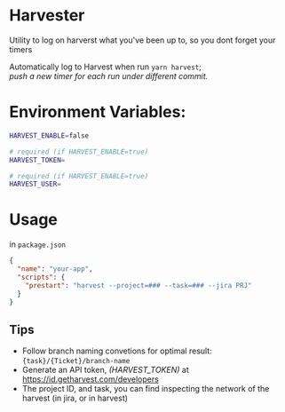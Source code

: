 # Harvester
Utility to log on harverst what you've been up to, so you dont forget your timers

Automatically log to Harvest when run `yarn harvest`;<br/>
_push a new timer for each run under different commit._

# Environment Variables:
```sh
HARVEST_ENABLE=false

# required (if HARVEST_ENABLE=true)
HARVEST_TOKEN=

# required (if HARVEST_ENABLE=true)
HARVEST_USER=
```

# Usage
in `package.json`
```json
{
  "name": "your-app",
  "scripts": {
    "prestart": "harvest --project=### --task=### --jira PRJ"
  }
}
```

## Tips
- Follow branch naming convetions for optimal result: `{task}/{Ticket}/branch-name`
- Generate an API token, _(HARVEST_TOKEN)_ at https://id.getharvest.com/developers
- The project ID, and task, you can find inspecting the network of the harvest (in jira, or in harvest)
